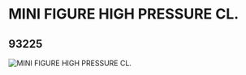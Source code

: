 # MINI FIGURE HIGH PRESSURE CL.
## 93225
![MINI FIGURE HIGH PRESSURE CL.](https://lc-www-live-s.legocdn.com/media/bricks/5/2/4610045.jpg)